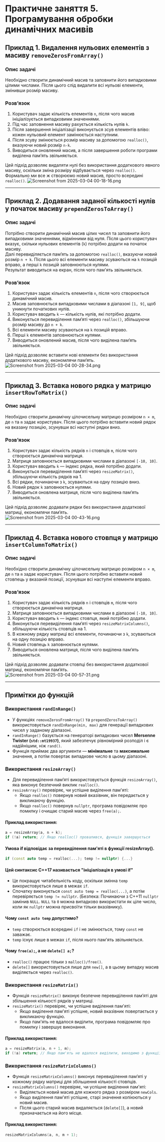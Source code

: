 # Практичне заняття 5. Програмування обробки динамічних масивів

## Приклад 1. Видалення нульових елементів з масиву `removeZerosFromArray()`

### Опис задачі
Необхідно створити динамічний масив та заповнити його випадковими цілими числами. Після цього слід видалити всі нульові елементи, змінивши розмір масиву.

### Розв’язок
1. Користувач задає кількість елементів `n`, після чого масив ініціалізується випадковими значеннями.
2. Під час заповнення масиву рахується кількість нулів `k`.
3. Після завершення ініціалізації виконується зсув елементів вліво: кожен нульовий елемент замінюється наступним.
4. Після зсуву змінюється розмір масиву за допомогою `realloc()`, вказуючи новий розмір `n-k`.
5. Виводиться оновлений масив, а після завершення роботи програми виділена пам’ять звільняється.

Цей підхід дозволяє видаляти нулі без використання додаткового явного масиву, оскільки зміна розміру відбувається через `realloc()`.  
Формально ми все ж створюємо новий масив, просто всередині `realloc()`.
![Screenshot from 2025-03-04 00-18-16.png](screenshots/Screenshot%20from%202025-03-04%2000-18-16.png)

---

## Приклад 2. Додавання заданої кількості нулів у початок масиву `prependZerosToArray()`

### Опис задачі
Потрібно створити динамічний масив цілих чисел та заповнити його випадковими значеннями, відмінними від нуля. Після цього користувач вказує, скільки нульових елементів (`k`) потрібно додати на початок масиву.  
Далі перевиділяється пам’ять за допомогою `realloc()`, вказуючи новий розмір `n + k`. Після цього всі елементи масиву зсуваються на `k` позицій вправо, а перші `k` позицій заповнюються нулями.  
Результат виводиться на екран, після чого пам'ять звільняється.

### Розв’язок
1. Користувач задає кількість елементів `n`, після чого створюється динамічний масив.
2. Масив заповнюється випадковими числами в діапазоні `[1, 9]`, щоб уникнути початкових нулів.
3. Користувач вводить `k` — кількість нулів, які потрібно додати.
4. Виконується перевиділення пам’яті через `realloc()`, збільшуючи розмір масиву до `n + k`.
5. Всі елементи масиву зсуваються на `k` позицій вправо.
6. Перші `k` елементів заповнюються нулями.
7. Виводиться оновлений масив, після чого виділена пам’ять звільняється.

Цей підхід дозволяє вставити нові елементи без використання додаткового масиву, економлячи пам’ять.
![Screenshot from 2025-03-04 00-28-34.png](screenshots/Screenshot%20from%202025-03-04%2000-28-34.png)

---

## Приклад 3. Вставка нового рядка у матрицю `insertRowToMatrix()`

### Опис задачі
Необхідно створити динамічну цілочисельну матрицю розміром `n × m`, де `n` та `m` задає користувач. Після цього потрібно вставити новий рядок на вказану позицію, зсунувши всі наступні рядки вниз.

### Розв’язок
1. Користувач задає кількість рядків `n` і стовпців `m`, після чого створюється динамічна матриця.
2. Матриця заповнюється випадковими числами в діапазоні `[-10, 10]`.
3. Користувач вводить `k` — індекс рядка, який потрібно додати.
4. Виконується перевиділення пам’яті через `resizeMatrix()`, збільшуючи кількість рядків на 1.
5. Всі рядки, починаючи з `k`, зсуваються на одну позицію вниз.
6. Новий рядок `k` заповнюється нулями.
7. Виводиться оновлена матриця, після чого виділена пам’ять звільняється.

Цей підхід дозволяє додавати рядки без використання додаткової матриці, економлячи пам’ять.
![Screenshot from 2025-03-04 00-43-16.png](screenshots/Screenshot%20from%202025-03-04%2000-43-16.png)

---

## Приклад 4. Вставка нового стовпця у матрицю `insertColumnToMatrix()`

### Опис задачі
Необхідно створити динамічну цілочисельну матрицю розміром `n × m`, де `n` та `m` задає користувач. Після цього потрібно вставити новий стовпець у вказаній позиції, зсунувши всі наступні елементи вправо.

### Розв’язок
1. Користувач задає кількість рядків `n` і стовпців `m`, після чого створюється динамічна матриця.
2. Матриця заповнюється випадковими числами в діапазоні `[-10, 10]`.
3. Користувач вводить `k` — індекс стовпця, який потрібно додати.
4. Виконується перевиділення пам’яті через `resizeMatrixColumns()`, збільшуючи кількість стовпців на 1.
5. В кожному рядку матриці всі елементи, починаючи з `k`, зсуваються на одну позицію вправо.
6. Новий стовпець `k` заповнюється нулями.
7. Виводиться оновлена матриця, після чого виділена пам’ять звільняється.

Цей підхід дозволяє додавати стовпці без використання додаткової матриці, економлячи пам’ять.
![Screenshot from 2025-03-04 00-57-31.png](screenshots/Screenshot%20from%202025-03-04%2000-57-31.png)

---

## Примітки до функцій

### Використання `randInRange()`
- У функціях `removeZerosFromArray()` та `prependZerosToArray()` використовується `randInRange(min, max)` для генерації випадкових чисел у заданому діапазоні.
- `randInRange()` базується на генераторі випадкових чисел **Mersenne Twister (`std::mt19937`)**, який забезпечує рівномірний розподіл і є надійнішим, ніж `rand()`.
- Функція приймає два аргументи — **мінімальне** та **максимальне** значення, а потім повертає випадкове число в цьому діапазоні.

### Використання `resizeArray()`
- Для перевиділення пам’яті використовується функція `resizeArray()`, яка виконує безпечний виклик `realloc()`.
- `resizeArray()` перевіряє, чи успішне виділення пам'яті:
    - Якщо `realloc()` повернув новий вказівник, він передається у викликаючу функцію.
    - Якщо `realloc()` повернув `nullptr`, програма повідомляє про помилку і очищає старий масив через `free(a);`.
#### Приклад використання:
```cpp
a = resizeArray(a, n + k);
if (!a) return; // Якщо realloc() провалився, функція завершується
```

#### Умова if відповідає за перевиділення пам'яті в функції resizeArray().
```cpp
if (const auto temp = realloc(...); temp != nullptr) {...}
```
#### Цей синтаксис C++17 називається "ініціалізація в умові if"
- Це покращує читабельність коду, оскільки змінна `temp` використовується лише в межах `if`.
- Спочатку виконується `const auto temp = realloc(...)`, а потім перевіряється `temp != nullptr`.
  (Безпека: Починаючи з C++11 `nullptr` замінив `NULL`. `NULL` та `0` можна випадково використати як ціле число, коли як `nullptr` можна присвоїти тільки вказівнику).

#### Чому `const auto temp` допустимо?
- `temp` створюється всередині `if` і не змінюється, тому `const` не заважає.
- `temp` існує лише в межах `if`, після нього пам'ять звільняється.

#### Чому `free(a);`, а не `delete[] a;`?
- `realloc()` працює тільки з `malloc()/free()`.
- `delete[]` використовується лише для `new[]`, а в цьому випадку масив виділяється через `realloc()`.

### Використання `resizeMatrix()`
- Функція `resizeMatrix()` виконує безпечне перевиділення пам’яті для збільшення кількості рядків у матриці.
- `resizeMatrix()` перевіряє, чи успішне виділення пам'яті:
    - Якщо виділення пам'яті успішне, новий вказівник повертається у викликаючу функцію.
    - Якщо пам'ять не вдалося виділити, програма повідомляє про помилку і завершує виконання.

#### Приклад використання:
```cpp
a = resizeMatrix(a, n + 1, m);
if (!a) return; // Якщо пам'ять не вдалося виділити, виходимо з функції
```

### Використання `resizeMatrixColumns()`
- Функція `resizeMatrixColumns()` виконує перевиділення пам’яті у кожному рядку матриці для збільшення кількості стовпців.
- `resizeMatrixColumns()` перевіряє, чи успішне виділення пам'яті:
    - Виділяється новий масив для кожного рядка з розміром `newCols`.
    - Якщо виділення пам'яті успішне, старі значення копіюються у новий масив.
    - Після цього старий масив видаляється (`delete[]`), а новий призначається на його місце.

#### Приклад використання:
```cpp
resizeMatrixColumns(a, n, m + 1);
```